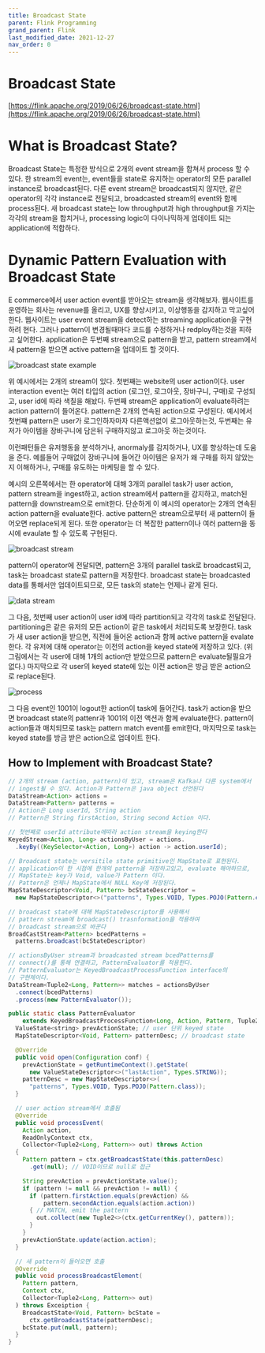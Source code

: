 ```yaml
---
title: Broadcast State
parent: Flink Programming
grand_parent: Flink
last_modified_date: 2021-12-27
nav_order: 0
---
```

# Broadcast State

[https://flink.apache.org/2019/06/26/broadcast-state.html](https://flink.apache.org/2019/06/26/broadcast-state.html)

# What is Broadcast State?

Broadcast State는 특정한 방식으로 2개의 event stream을 합쳐서 process 할 수 있다. 한 stream의 event는, event들을 state로 유지하는 operator의 모든 parallel instance로 broadcast된다. 다른 event stream은 broadcast되지 않지만, 같은 operator의 각각 instance로 전달되고, broadcasted stream의 event와 함께 process된다. 새 broadcast state는 low throughput과 high throughput을 가지는 각각의 stream을 합치거나, processing logic이 다이나믹하게 업데이트 되는 application에 적합하다.

# Dynamic Pattern Evaluation with Broadcast State

E commerce에서 user action event를 받아오는 stream을 생각해보자. 웹사이트를 운영하는 회사는 revenue를 올리고, UX를 향상시키고, 이상행동을 감지하고 막고싶어한다. 웹사이트는 user event stream을 detect하는 streaming application을 구현하려 현다. 그러나 pattern이 변경될때마다 코드를 수정하거나 redploy하는것을 피하고 싶어한다. application은 두번째 stream으로 pattern을 받고, pattern stream에서 새 pattern을 받으면 active pattern을 업데이트 할 것이다.

![broadcast state example](broadcast-state/Untitled.png)

위 예시에서는 2개의 stream이 있다. 첫번째는 website의 user action이다. user interaction event는 여러 타입의 action (로그인, 로그아웃, 장바구니, 구매)로 구성되고, user id에 따라 색칠을 해놨다. 두번째 stream은 application이 evaluate하려는 action pattern이 들어온다. pattern은 2개의 연속된 action으로 구성된다. 예시에서 첫번쨰 pattern은 user가 로그인하자마자 다른액션없이 로그아웃하는것, 두번째는 유저가 아이템을 장바구니에 담은뒤 구매하지않고 로그아웃 하는것이다.

이런패턴들은 유저행동을 분석하거나, anormaly를 감지하거나, UX를 향상하는데 도움을 준다. 예를들어 구매없이 장바구니에 들어간 아이템은 유저가 왜 구매를 하지 않았는지 이해하거나, 구매를 유도하는 마케팅을 할 수 있다.

예시의 오른쪽에서는 한 operator에 대해 3개의 parallel task가 user action, pattern stream을 ingest하고, action stream에서 pattern을 감지하고, match된 pattern을 downstream으로 emit한다. 단순하게 이 예시의 operator는 2개의 연속된 action pattern을 evaluate한다. active pattern은 stream으로부터 새 pattern이 들어오면 replace되게 된다. 또한 operator는 더 복잡한 pattern이나 여러 pattern을 동시에 evaulate 할 수 있도록 구현된다.

![broadcast stream](broadcast-state/Untitled1.png)

pattern이 operator에 전달되면, pattern은 3개의 parallel task로 broadcast되고, task는 broadcast state로 pattern을 저장한다. broadcast state는 broadcasted data를 통해서만 업데이트되므로, 모든 task의 state는 언제나 같게 된다.

![data stream](broadcast-state/Untitled2.png)

그 다음, 첫번째 user action이 user id에 따라 partition되고 각각의 task로 전달된다. partitioning은 같은 유저의 모든 action이 같은 task에서 처리되도록 보장한다. task가 새 user action을 받으면, 직전에 들어온 action과 함께 active pattern을 evalate한다. 각 유저에 대해 operator는 이전의 action을 keyed state에 저장하고 있다. (위 그림에서는 각 user에 대해 1개의 action만 받았으므로 pattern은 evaluate될필요가 없다.) 마지막으로 각 user의 keyed state에 있는 이전 action은 방금 받은 action으로 replace된다.

![process](broadcast-state/Untitled3.png)

그 다음 event인 1001이 logout한 action이 task에 들어간다. task가 action을 받으면 broadcast state의 pattenr과 1001의 이전 액션과 함께 evaluate한다. pattern이 action들과 매치되므로 task는 pattern match event를 emit한다, 마지막으로 task는 keyed state를 방금 받은 action으로 업데이트 한다.

## How to Implement with Broadcast State?

```java
// 2개의 stream (action, pattern)이 있고, stream은 Kafka나 다른 system에서
// ingest될 수 있다. Action과 Pattern은 java object 선언된다
DataStream<Action> actions =
DataStream<Pattern> patterns =
// Action은 Long userId, String action
// Pattern은 String firstAction, String second Action 이다.

// 첫번째로 userId attribute에따라 action stream을 keying한다
KeyedStream<Action, Long> actionsByUser = actions.
  .keyBy((KeySelector<Action, Long>) action -> action.userId);

// Broadcast state는 versitile state primitive인 MapState로 표현된다.
// application이 한 시점에 한개의 pattern을 저장하고있고, evaluate 해야하므로,
// MapState는 key가 Void, value가 Pattern 이다.
// Pattern은 언제나 MapState에서 NULL Key에 저장된다.
MapStateDescriptor<Void, Pattern> bcStateDescriptor =
  new MapStateDescriptor<>("patterns", Types.VOID, Types.POJO(Pattern.class));

// broadcast state에 대해 MapStateDescriptor를 사용해서
// pattern stream에 broadcast() trasnformation을 적용하여
// broadcast stream으로 바꾼다
BroadCastStream<Pattern> bcedPatterns =
  patterns.broadcast(bcStateDescriptor)

// actionsByUser stream과 broadcasted stream bcedPatterns를
// connect()를 통해 연결하고, PatternEvaluator를 적용한다.
// PatternEvaluator는 KeyedBroadcastProcessFunction interface의
// 구현체이다.
DataStream<Tuple2<Long, Pattern>> matches = actionsByUser
  .connect(bcedPatterns)
  .process(new PatternEvaluator());
```

```java
public static class PatternEvaluator
    extends KeyedBroadcastProcessFunction<Long, Action, Pattern, Tuple2<Long, Pattern>> {
  ValueState<string> prevActionState; // user 단위 keyed state
  MapStateDescriptor<Void, Pattern> patternDesc; // broadcast state

  @Override
  public void open(Configuration conf) {
    prevActionState = getRuntimeContext().getState(
      new ValueStateDescriptor<>("lastAction", Types.STRING));
    patternDesc = new MapStateDescriptor<>(
      "patterns", Types.VOID, Typs.POJO(Pattern.class));
  }

  // user action stream에서 호출됨
  @Override
  public void processEvent(
    Action action,
    ReadOnlyContext ctx,
    Collector<Tuple2<Long, Pattern>> out) throws Action
  {
    Pattern pattern = ctx.getBroadcastState(this.patternDesc)
      .get(null); // VOID이므로 null로 접근

    String prevAction = prevActionState.value();
    if (pattern != null && prevAction != null) {
      if (pattern.firstAction.equals(prevAction) &&
          pattern.secondAction.equals(action.action))
      { // MATCH, emit the pattern
        out.collect(new Tuple2<>(ctx.getCurrentKey(), pattern));
      }
    }
    prevActionState.update(action.action);
  }

  // 새 pattern이 들어오면 호출
  @Override
  public void processBroadcastElement(
    Pattern pattern,
    Context ctx,
    Collector<Tuple2<Long, Pattern>> out)
  ) throws Exceiption {
    BroadcastState<Void, Pattern> bcState =
      ctx.getBroadcastState(patternDesc);
    bcState.put(null, pattern);
  }
}
```
